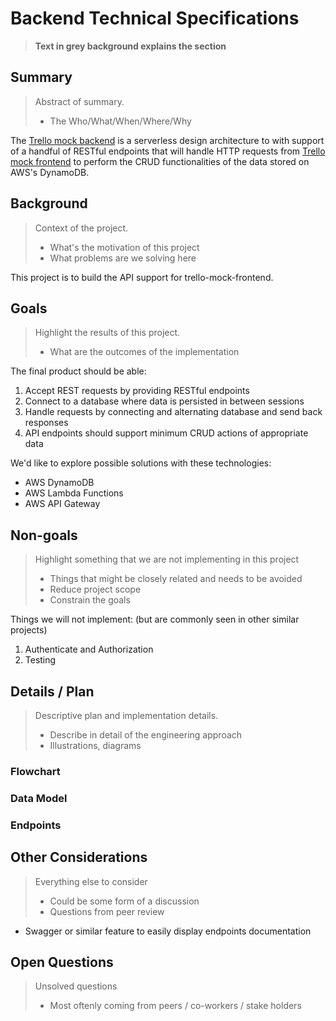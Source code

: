 # Backend Technical Specifications

>
>**Text in grey background explains the section**
> 

## Summary

>Abstract of summary. 
>
>* The Who/What/When/Where/Why

The <ins>Trello mock backend</ins> is a serverless design architecture to with support of a handful of RESTful endpoints that will handle HTTP requests from <ins>Trello mock frontend</ins> to perform the CRUD functionalities of the data stored on AWS's DynamoDB.

## Background

>Context of the project.
>* What's the motivation of this project
>* What problems are we solving here

This project is to build the API support for trello-mock-frontend.

## Goals

>Highlight the results of this project.
>* What are the outcomes of the implementation

The final product should be able:
1. Accept REST requests by providing RESTful endpoints
2. Connect to a database where data is persisted in between sessions
3. Handle requests by connecting and alternating database and send back responses
4. API endpoints should support minimum CRUD actions of appropriate data

We'd like to explore possible solutions with these technologies:
- AWS DynamoDB
- AWS Lambda Functions
- AWS API Gateway

## Non-goals

>Highlight something that we are not implementing in this project
>* Things that might be closely related and needs to be avoided
>* Reduce project scope
>* Constrain the goals

Things we will not implement: (but are commonly seen in other similar projects)
1. Authenticate and Authorization
2. Testing

## Details / Plan

>Descriptive plan and implementation details.
>* Describe in detail of the engineering approach
>* Illustrations, diagrams

### Flowchart
### Data Model
### Endpoints

## Other Considerations

>Everything else to consider
>* Could be some form of a discussion
>* Questions from peer review

- Swagger or similar feature to easily display endpoints documentation

## Open Questions
>Unsolved questions
>* Most oftenly coming from peers / co-workers / stake holders
